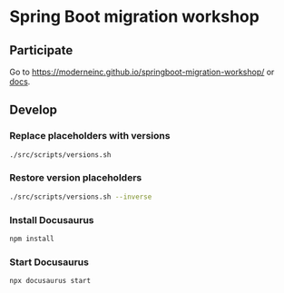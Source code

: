 # Spring Boot migration workshop

## Participate

Go to https://moderneinc.github.io/springboot-migration-workshop/ or [docs](docs/).

## Develop

### Replace placeholders with versions
```bash
./src/scripts/versions.sh
```
### Restore version placeholders
```bash
./src/scripts/versions.sh --inverse
```

### Install Docusaurus
```bash
npm install
```
### Start Docusaurus
```bash
npx docusaurus start
```

